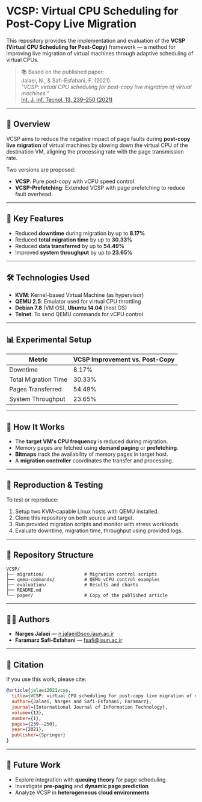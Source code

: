 
# VCSP: Virtual CPU Scheduling for Post-Copy Live Migration

This repository provides the implementation and evaluation of the **VCSP (Virtual CPU Scheduling for Post-Copy)** framework — a method for improving live migration of virtual machines through adaptive scheduling of virtual CPUs.

> 📚 Based on the published paper:  
> Jalaei, N., & Safi-Esfahani, F. (2021).  
> _"VCSP: virtual CPU scheduling for post-copy live migration of virtual machines."_  
> [Int. J. Inf. Tecnol. 13, 239–250 (2021)](https://doi.org/10.1007/s41870-020-00483-z)

---

## 📌 Overview

VCSP aims to reduce the negative impact of page faults during **post-copy live migration** of virtual machines by slowing down the virtual CPU of the destination VM, aligning the processing rate with the page transmission rate.

Two versions are proposed:
- **VCSP**: Pure post-copy with vCPU speed control.
- **VCSP-Prefetching**: Extended VCSP with page prefetching to reduce fault overhead.

---

## 🔬 Key Features

- Reduced **downtime** during migration by up to **8.17%**
- Reduced **total migration time** by up to **30.33%**
- Reduced **data transferred** by up to **54.49%**
- Improved **system throughput** by up to **23.65%**

---

## 🛠️ Technologies Used

- **KVM**: Kernel-based Virtual Machine (as hypervisor)
- **QEMU 2.5**: Emulator used for virtual CPU throttling
- **Debian 7.8** (VM OS), **Ubuntu 14.04** (host OS)
- **Telnet**: To send QEMU commands for vCPU control

---

## 📊 Experimental Setup

| Metric               | VCSP Improvement vs. Post-Copy |
|----------------------|-------------------------------|
| Downtime             | 8.17%                         |
| Total Migration Time | 30.33%                        |
| Pages Transferred    | 54.49%                        |
| System Throughput    | 23.65%                        |

---

## 🚀 How It Works

- The **target VM's CPU frequency** is reduced during migration.
- Memory pages are fetched using **demand paging** or **prefetching**.
- **Bitmaps** track the availability of memory pages in target host.
- A **migration controller** coordinates the transfer and processing.

---

## 🧪 Reproduction & Testing

To test or reproduce:

1. Setup two KVM-capable Linux hosts with QEMU installed.
2. Clone this repository on both source and target.
3. Run provided migration scripts and monitor with stress workloads.
4. Evaluate downtime, migration time, throughput using provided logs.

---

## 📁 Repository Structure

```
VCSP/
├── migration/               # Migration control scripts
├── qemu-commands/           # QEMU vCPU control examples
├── evaluation/              # Results and charts
├── README.md
└── paper/                   # Copy of the published article
```

---

## 👨‍🔬 Authors

- **Narges Jalaei** — n.jalaei@sco.iaun.ac.ir  
- **Faramarz Safi-Esfahani** — fsafi@iaun.ac.ir

---

## 📖 Citation

If you use this work, please cite:

```bibtex
@article{jalaei2021vcsp,
  title={VCSP: virtual CPU scheduling for post-copy live migration of virtual machines},
  author={Jalaei, Narges and Safi-Esfahani, Faramarz},
  journal={International Journal of Information Technology},
  volume={13},
  number={1},
  pages={239--250},
  year={2021},
  publisher={Springer}
}
```

---

## 🧭 Future Work

- Explore integration with **queuing theory** for page scheduling
- Investigate **pre-paging** and **dynamic page prediction**
- Analyze VCSP in **heterogeneous cloud environments**
